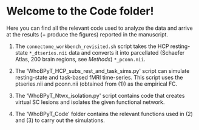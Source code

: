 # Welcome to the Code folder!  

Here you can find all the relevant code used to analyze the data and arrive at the results (+ produce the figures) reported in the manuscript.  

1) The `connectome_workbench_revisited.sh` script takes the HCP resting-state `*_dtseries.nii` data and converts it into parcellated (Schaefer Atlas, 200 brain regions, see *Methods*) `*_pconn.nii`.
   
2) The 'WhoBPyT_HCP_subs_rest_and_task_sims.py' script can simulate resting-state and task-based fMRI time-series. This script uses the ptseries.nii and pconn.nii (obtained from (1)) as the empirical FC.

3) The 'WhoBPyT_Ntwx_isolation.py' script contains code that creates virtual SC lesions and isolates the given functional network.

4) The 'WhoBPyT_Code' folder contains the relevant functions used in (2) and (3) to carry out the simulations. 
